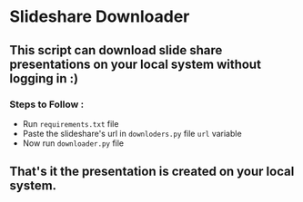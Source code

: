 # Slideshare Downloader

## This script can download slide share presentations on your local system without logging in :)

### Steps to Follow :
* Run `requirements.txt` file
* Paste the slideshare's url in `downloders.py` file `url` variable
* Now run `downloader.py` file

## That's it the presentation is created on your local system.
